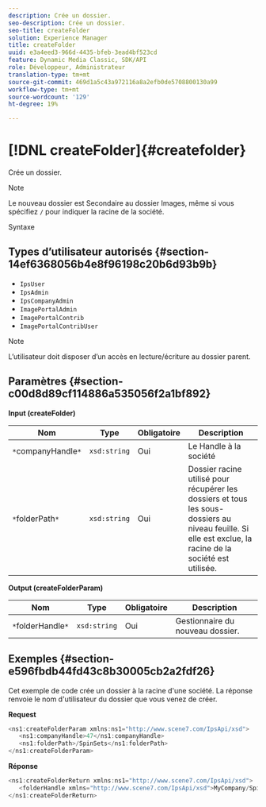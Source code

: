 ```yaml
---
description: Crée un dossier.
seo-description: Crée un dossier.
seo-title: createFolder
solution: Experience Manager
title: createFolder
uuid: e3a4eed3-966d-4435-bfeb-3ead4bf523cd
feature: Dynamic Media Classic, SDK/API
role: Développeur, Administrateur
translation-type: tm+mt
source-git-commit: 469d1a5c43a972116a8a2efb0de5708800130a99
workflow-type: tm+mt
source-wordcount: '129'
ht-degree: 19%

---
```



# [!DNL createFolder]{#createfolder}

Crée un dossier.

>[!NOTE]
>
>Le nouveau dossier est Secondaire au dossier Images, même si vous spécifiez `/` pour indiquer la racine de la société.

Syntaxe

## Types d’utilisateur autorisés {#section-14ef6368056b4e8f96198c20b6d93b9b}

* `IpsUser`
* `IpsAdmin`
* `IpsCompanyAdmin`
* `ImagePortalAdmin`
* `ImagePortalContrib`
* `ImagePortalContribUser`

>[!NOTE]
>
>L’utilisateur doit disposer d’un accès en lecture/écriture au dossier parent.

## Paramètres {#section-c00d8d89cf114886a535056f2a1bf892}

**Input (createFolder)**

| Nom | Type | Obligatoire | Description |
|---|---|---|---|
| `*`companyHandle`*` | `xsd:string` | Oui | Le Handle à la société |
| `*`folderPath`*` | `xsd:string` | Oui | Dossier racine utilisé pour récupérer les dossiers et tous les sous-dossiers au niveau feuille. Si elle est exclue, la racine de la société est utilisée. |

**Output (createFolderParam)**

| Nom | Type | Obligatoire | Description |
|---|---|---|---|
| `*`folderHandle`*` | `xsd:string` | Oui | Gestionnaire du nouveau dossier. |

## Exemples {#section-e596fbdb44fd43c8b30005cb2a2fdf26}

Cet exemple de code crée un dossier à la racine d&#39;une société. La réponse renvoie le nom d&#39;utilisateur du dossier que vous venez de créer.

**Request**

```java
<ns1:createFolderParam xmlns:ns1="http://www.scene7.com/IpsApi/xsd">
   <ns1:companyHandle>47</ns1:companyHandle>
   <ns1:folderPath>/SpinSets</ns1:folderPath>
</ns1:createFolderParam>
```

**Réponse**

```java
<ns1:createFolderReturn xmlns:ns1="http://www.scene7.com/IpsApi/xsd">
   <folderHandle xmlns="http://www.scene7.com/IpsApi/xsd">MyCompany/SpinSets/</folderHandle>
</ns1:createFolderReturn>
```

